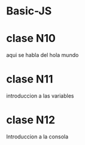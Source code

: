 # Basic-JS
# clase  N10 
aqui se habla del hola mundo

# clase  N11
introduccion a las variables

# clase N12
Introduccion a la consola
